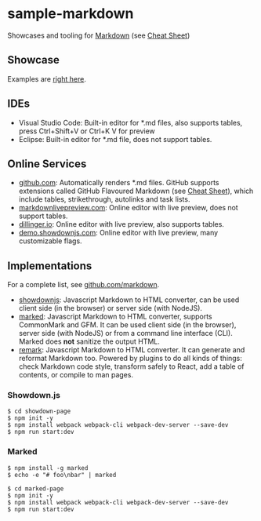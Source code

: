 # sample-markdown

Showcases and tooling for [Markdown](https://en.wikipedia.org/wiki/Markdown)
(see [Cheat Sheet](https://www.markdownguide.org/cheat-sheet/))

## Showcase

Examples are [right here](sample.md).

## IDEs

- Visual Studio Code: Built-in editor for *.md files, also supports tables, 
  press Ctrl+Shift+V or Ctrl+K V for preview
- Eclipse: Built-in editor for *.md file, does not support tables.

## Online Services

- [github.com](https://github.com/phoswald/sample-markdown): Automatically renders *.md files. GitHub supports extensions called GitHub Flavoured Markdown (see [Cheat Sheet](https://guides.github.com/pdfs/markdown-cheatsheet-online.pdf)), which include tables, strikethrough, autolinks and task lists.
- [markdownlivepreview.com](https://markdownlivepreview.com/): Online editor with live preview, does not support tables. 
- [dillinger.io](https://dillinger.io/): Online editor with live preview, also supports tables.
- [demo.showdownjs.com](http://demo.showdownjs.com/): Online editor with live preview, many customizable flags.

## Implementations

For a complete list, see [github.com/markdown](https://github.com/markdown/markdown.github.com/wiki/Implementations).

- [showdownjs](https://github.com/showdownjs/showdown): Javascript Markdown to HTML converter, can be used client side (in the browser) or server side (with NodeJS).
- [marked](https://github.com/markedjs/marked): Javascript Markdown to HTML converter, supports CommonMark and GFM. It can be used client side (in the browser), server side (with NodeJS) or from a command line interface (CLI). Marked does __not__ sanitize the output HTML.
- [remark](https://github.com/remarkjs/remark): Javascript Markdown to HTML converter. It can generate and reformat Markdown too. Powered by plugins to do all kinds of things: check Markdown code style, transform safely to React, add a table of contents, or compile to man pages.

### Showdown.js

    $ cd showdown-page
    $ npm init -y
    $ npm install webpack webpack-cli webpack-dev-server --save-dev
    $ npm run start:dev

### Marked

    $ npm install -g marked
    $ echo -e "# foo\nbar" | marked

    $ cd marked-page
    $ npm init -y
    $ npm install webpack webpack-cli webpack-dev-server --save-dev
    $ npm run start:dev

